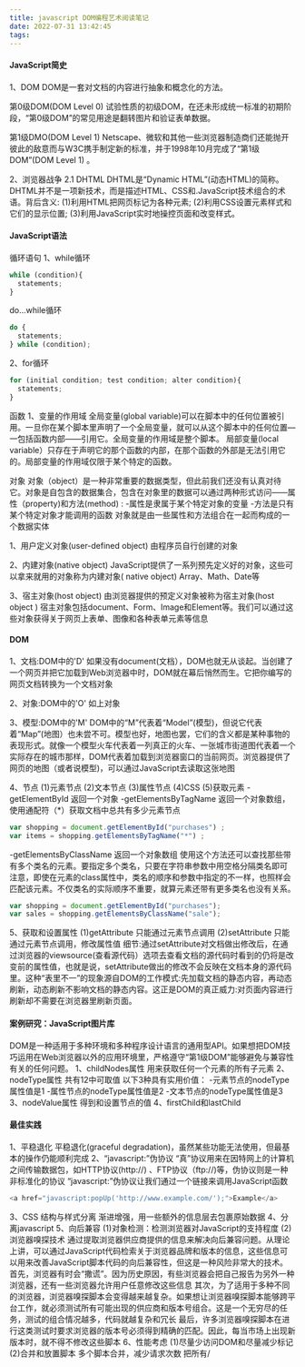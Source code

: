 ```yaml
---
title: javascript DOM编程艺术阅读笔记
date: 2022-07-31 13:42:45
tags:
---
```


#### JavaScript简史
1、DOM
DOM是一套对文档的内容进行抽象和概念化的方法。

第0级DOM(DOM Level 0)
试验性质的初级DOM，在还未形成统一标准的初期阶段，“第0级DOM”的常见用途是翻转图片和验证表单数据。

第1级DMO(DOM Level 1)
Netscape、微软和其他一些浏览器制造商们还能抛开彼此的敌意而与W3C携手制定新的标准，并于1998年10月完成了“第1级DOM”(DOM Level 1) 。

<!-- more -->

2、浏览器战争
2.1 DHTML
DHTML是“Dynamic HTML”(动态HTML)的简称。DHTML并不是一项新技术，而是描述HTML、CSS和.JavaScript技术组合的术语。背后含义:
(1)利用HTML把网页标记为各种元素;
(2)利用CSS设置元素样式和它们的显示位置;
(3)利用JavaScript实时地操控页面和改变样式。

#### JavaScript语法
循环语句
1、while循环
```javascript
while (condition){
  statements;
}
```
do...while循环
```javascript
do {
  statements;
} while (condition);
```
  2、for循环
```javascript
for (initial condition; test condition; alter condition){
  statements;
}
```

函数
1、变量的作用域
全局变量(global variable)可以在脚本中的任何位置被引用。一旦你在某个脚本里声明了一个全局变量，就可以从这个脚本中的任何位置―一包括函数内部—―引用它。全局变量的作用域是整个脚本。
局部变量(local variable）只存在于声明它的那个函数的内部，在那个函数的外部是无法引用它的。局部变量的作用域仅限于某个特定的函数。

对象
对象（object）是一种非常重要的数据类型，但此前我们还没有认真对待它。对象是自包含的数据集合，包含在对象里的数据可以通过两种形式访问——属性（property)和方法(method) :
-属性是隶属于某个特定对象的变量
-方法是只有某个特定对象才能调用的函数
对象就是由一些属性和方法组合在一起而构成的一个数据实体

1、用户定义对象(user-defined object)
由程序员自行创建的对象

2、内建对象(native object)
JavaScript提供了一系列预先定义好的对象，这些可以拿来就用的对象称为内建对象( native object) 
Array、Math、Date等

3、宿主对象(host object)
由浏览器提供的预定义对象被称为宿主对象(host object ) 
宿主对象包括document、Form、Image和Element等。我们可以通过这些对象获得关于网页上表单、图像和各种表单元素等信息

#### DOM
1、文档:DOM中的'D'
如果没有document(文档），DOM也就无从谈起。当创建了一个网页并把它加载到Web浏览器中时，DOM就在幕后悄然而生。它把你编写的网页文档转换为一个文档对象

2、对象:DOM中的'O'
如上对象

3、模型:DOM中的'M'
DOM中的“M”代表着“Model”(模型)，但说它代表着“Map”(地图）也未尝不可。模型也好，地图也罢，它们的含义都是某种事物的表现形式。就像一个模型火车代表着一列真正的火车、一张城市街道图代表着一个实际存在的城市那样，DOM代表着加载到浏览器窗口的当前网页。浏览器提供了网页的地图（或者说模型)，可以通过JavaScript去读取这张地图

4、节点
(1)元素节点
(2)文本节点
(3)属性节点
(4)CSS
(5)获取元素
-getElementById 返回一个对象
-getElementsByTagName 返回一个对象数组，使用通配符（*）获取文档中总共有多少元素节点
```javascript
var shopping = document.getElementById("purchases") ;
var items = shopping.getElementsByTagName("*") ;
```
-getElementsByClassName 返回一个对象数组
使用这个方法还可以查找那些带有多个类名的元素。要指定多个类名，只要在字符串参数中用空格分隔类名即可
注意，即使在元素的class属性中，类名的顺序和参数中指定的不一样，也照样会匹配该元素。不仅类名的实际顺序不重要，就算元素还带有更多类名也没有关系。
```javascript
var shopping = document.getElementById("purchases");
var sales = shopping.getElementsByClassName("sale");
```

5、获取和设置属性
(1)getAttribute 只能通过元素节点调用
(2)setAttribute 只能通过元素节点调用，修改属性值
细节:通过setAttribute对文档做出修改后，在通过浏览器的viewsource(查看源代码）选项去查看文档的源代码时看到的仍将是改变前的属性值，也就是说，setAttribute做出的修改不会反映在文档本身的源代码里。这种“表里不一”的现象源自DOM的工作模式:先加载文档的静态内容，再动态刷新，动态刷新不影响文档的静态内容。这正是DOM的真正威力:对页面内容进行刷新却不需要在浏览器里刷新页面。

#### 案例研究：JavaScript图片库
DOM是一种适用于多种环境和多种程序设计语言的通用型API。如果想把DOM技巧运用在Web浏览器以外的应用环境里，严格遵守“第1级DOM”能够避免与兼容性有关的任何问题。
1、childNodes属性 用来获取任何一个元素的所有子元素
2、nodeType属性 共有12中可取值
以下3种具有实用价值：
-元素节点的nodeType属性值是1
-属性节点的nodeType属性值是2
-文本节点的nodeType属性值是3
3、nodeValue属性 得到和设置节点的值
4、firstChild和lastChild

#### 最佳实践
1、平稳退化
平稳退化(graceful degradation)，虽然某些功能无法使用，但最基本的操作仍能顺利完成
2、“javascript:”伪协议
“真”协议用来在因特网上的计算机之间传输数据包，如HTTP协议(http://) 、FTP协议（ftp://)等，伪协议则是一种非标准化的协议
“javascript:”伪协议让我们通过一个链接来调用JavaScript函数
```javascript
<a href="javascript:popUp('http://www.example.com/');">Example</a>
```
3、CSS
结构与样式分离
渐进增强，用一些额外的信息层去包裹原始数据
4、分离javascript
5、向后兼容
(1)对象检测：检测浏览器对JavaScript的支持程度
(2)浏览器嗅探技术
通过提取浏览器供应商提供的信息来解决向后兼容问题。从理论上讲，可以通过JavaScript代码检索关于浏览器品牌和版本的信息，这些信息可以用来改善JavaScript脚本代码的向后兼容性，但这是一种风险非常大的技术。
首先，浏览器有时会“撒谎”。因为历史原因，有些浏览器会把自己报告为另外一种浏览器，还有一些浏览器允许用户任意修改这些信息
其次，为了适用于多种不同的浏览器，浏览器嗅探脚本会变得越来越复杂。如果想让浏览器嗅探脚本能够跨平台工作，就必须测试所有可能出现的供应商和版本号组合。这是一个无穷尽的任务，测试的组合情况越多，代码就越复杂和冗长
最后，许多浏览器嗅探脚本在进行这类测试时要求浏览器的版本号必须得到精确的匹配。因此，每当市场上出现新版本时，就不得不修改这些脚本
6、性能考虑
(1)尽量少访问DOM和尽量减少标记
(2)合并和放置脚本
多个脚本合并，减少请求次数
把所有/<script/>标签都放到文档的末尾，/</body/>标记之前，就可以让页面变得更快
(3)压缩脚本
压缩工具：
-Douglas Crockford的JSMin (http://www.crockford.com/javascript/jsmin.html)
-雅虎的YUI Compressor (http://developer.yahoo.com/yui/compressor)
-谷歌的Closure Compiler (http://closure-compiler.appspot.com/home)

#### 动态创建标记
1、document.write & innerHTML属性
2、DOM方法
(1)createElement
(1)appendChild
(1)createTextNode
(1)insertBefore
3、Ajax
(1)XMLHttpRequest对象
```javascript
function getHTTPObject () {
  if (typeof XMLHttpRequest == "undefined") xMLHttpRequest =function () {
    try { return new Activexobject ( "Msxm12.XMLHTTP.6.0"); )catch (e) { }
    try { return new ActivexObject ("Msxm12.XMLHTTP.3.0");)catch (e) { }
    try { return new ActivexObject ( "Msxm12.XMLHTTP"); )catch (e) { }
    return false;
  }
  return new XMLHttpRequest ( ) ;
}
```

XHTML5
本质上是使用严格的XML规则编写的HTML5。从技术角度说，Web浏览器应该将任何XHTML5文档都视为XML文档，而不是HTML文档。而在现实中，你还得在文档的头部发送正确的MIME类型，即application/xhtml+xml。有些浏览器不认识这个MIME类型，因而一般要在服务器端对浏览器进行探查后再发送。否则最坏的情况，页面很可能根本不会在浏览器中呈现。因此，绝大多数XHTML页面仍然是以HTML类型发送的。

#### CSS-DOM
1、三位一体的网页
(1)结构层
网页的结构层(structural layer)由HTML或XHTML之类的标记语言负责创建
(2)表示层
表示层(presentation layer)由CSS负责完成。CSS描述页面内容应该如何呈现
(3)行为层
行为层(behavior layer)负责内容应该如何响应事件这一问题。这是JavaScript语言和DOM主宰的领域
(4)分离
-使用(X)HTML去搭建文档的结构
-使用CSS去设置文档的呈现效果
-使用DOM脚本去实现文档的行为
2、style属性
在外部样式表里声明的样式不会进入style对象，在文档的<head>部分里声明的样式也是如此
style对象只包含在HTML代码里用style属性声明的样式
3、何时该使用DOM脚本设置样式
(1)根据元素在节点树里的位置来设置样式
(2)根据某种条件反复设置某种样式
(3)响应事件
4、className属性

#### HTML5
1、canvas
2、video和audio

疑问点：
1、遇到的知识点觉得掌握了，没有记录，后面又忘了
重要的知识点都记录，不管有没有掌握
2、任务拆分评估时间不准
更深入的了解项目代码和业务逻辑
3、看书遇到问题的时候，先记录继续阅读，还是先解决问题在阅读？
先记录继续阅读，看后面是否有解答
4、原型链
不建议研究__proto__这种知识点，可以看看es6中新的关于原型链的继承
理解知识的时候，不要添加太多概念，避免混乱